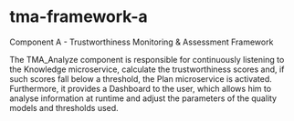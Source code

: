 # tma-framework-a
Component A - Trustworthiness Monitoring &amp; Assessment Framework

The TMA_Analyze component is responsible for continuously listening to the Knowledge microservice, calculate the trustworthiness scores and, if such scores fall below a threshold, the Plan microservice is activated. Furthermore, it provides a Dashboard to the user, which allows him to analyse information at runtime and adjust the parameters of the quality models and thresholds used.
